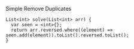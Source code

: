 Simple Remove Duplicates

    List<int> solve(List<int> arr) {
      var seen = <int>{};
      return arr.reversed.where((element) => seen.add(element)).toList().reversed.toList();
    }
